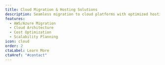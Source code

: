 ```yaml
---
title: Cloud Migration & Hosting Solutions
description: Seamless migration to cloud platforms with optimized hosting solutions tailored to your business needs.
features:
  - AWS/Azure Migration
  - Cloud Architecture
  - Cost Optimization
  - Scalability Planning
icon: cloud
order: 2
ctaLabel: Learn More
ctaHref: "#contact"
---
```

